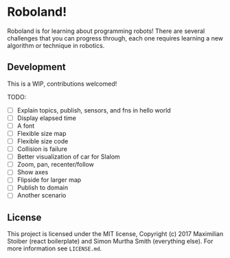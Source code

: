 # Roboland!

Roboland is for learning about programming robots! There are several challenges
that you can progress through, each one requires learning a new algorithm or
technique in robotics.


## Development

This is a WIP, contributions welcomed!

TODO:

* [ ] Explain topics, publish, sensors, and fns in hello world
* [ ] Display elapsed time
* [ ] A font
* [ ] Flexible size map
* [ ] Flexible size code
* [ ] Collision is failure
* [ ] Better visualization of car for Slalom
* [ ] Zoom, pan, recenter/follow
* [ ] Show axes
* [ ] Flipside for larger map
* [ ] Publish to domain
* [ ] Another scenario

## License

This project is licensed under the MIT license, Copyright (c) 2017 Maximilian
Stoiber (react boilerplate) and Simon Murtha Smith (everything else). For more
information see `LICENSE.md`.
